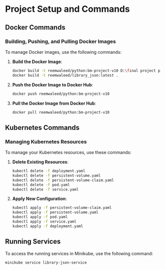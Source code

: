# Project Setup and Commands

## Docker Commands

### Building, Pushing, and Pulling Docker Images

To manage Docker images, use the following commands:

1. **Build the Docker Image**:

    ```bash
    docker build -t reemwaleed/python:bm-project-v10 D:\final project phases\Library-System---Banque-Misr-main\Library-System---Banque-Misr\flask_postgres
    docker build -t reemwaleed/library_json:latest .
    ```

2. **Push the Docker Image to Docker Hub**:

    ```bash
    docker push reemwaleed/python:bm-project-v10
    ```

3. **Pull the Docker Image from Docker Hub**:

    ```bash
    docker pull reemwaleed/python:bm-project-v10
    ```

## Kubernetes Commands

### Managing Kubernetes Resources

To manage your Kubernetes resources, use these commands:

1. **Delete Existing Resources**:

    ```bash
    kubectl delete -f deployment.yaml
    kubectl delete -f persistent-volume.yaml
    kubectl delete -f persistent-volume-claim.yaml
    kubectl delete -f pod.yaml
    kubectl delete -f service.yaml
    ```

2. **Apply New Configuration**:

    ```bash
    kubectl apply -f persistent-volume-claim.yaml
    kubectl apply -f persistent-volume.yaml
    kubectl apply -f pod.yaml
    kubectl apply -f service.yaml
    kubectl apply -f deployment.yaml
    ```

## Running Services

To access the running services in Minikube, use the following command:

```bash
minikube service library-json-service
